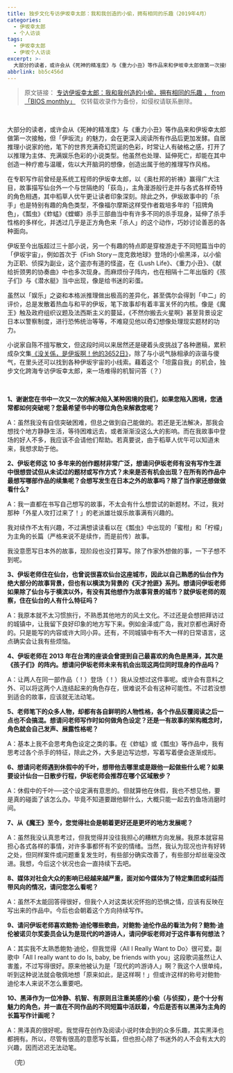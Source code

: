 ```yaml
---
title: 独步文化专访伊坂幸太郎：我和我创造的小偷，拥有相同的乐趣（2019年4月）
categories:
  - 伊坂幸太郎
  - 个人访谈
tags:
  - 伊坂幸太郎
  - 伊坂个人访谈
excerpt: >-
  大部分的读者，或许会从《死神的精准度》与《重力小丑》等作品来和伊坂幸太郎做第一次接触，但「伊坂流」的魅力，会在更深入阅读所有作品后更加发酵。小说家自陈不擅写散文，但这段时间以来居然还是硬着头皮挑战了各种邀稿，累积成杂文集《没关係，是伊坂啊！他的3652日》，除了与小说气脉相承的诙谐与傻气，在里头还可以找到各种伊坂宇宙的小线索。藉着这个「坦露自我」的机会，独步文化跨海专访伊坂幸太郎，来一场难得的机智问答（？）
abbrlink: bb5c456d
---
```

> 原文链接：
[专访伊坂幸太郎：我和我创造的小偷，拥有相同的乐趣 ， from 「BIOS monthly」](https://www.biosmonthly.com/article/9952)
&nbsp;
仅转载收录作为备份，如侵权请联系删除。


&nbsp;

大部分的读者，或许会从《死神的精准度》与《重力小丑》等作品来和伊坂幸太郎做第一次接触，但「伊坂流」的魅力，会在更深入阅读所有作品后更加发酵。自居推理小说家的他，笔下的世界充满奇幻荒诞的色彩，时常让人有破格之感，打开了以推理为主体、充满娱乐色彩的小说类型。他虽然也处理、延伸死亡，却能在其中创造一种疗癒与温暖，佐以大开脑洞的想像，创造出属于他的推理写作风格。

在专职写作前曾经是系统工程师的伊坂幸太郎，以《奥杜邦的祈祷》赢得广大注目，故事描写仙台外一个与世隔绝的「荻岛」，主角漫游般行走并与各式各样奇特的角色相遇，其中稻草人优午更让读者印象深刻。除此之外，伊坂故事中的「杀手」也是特别有趣的角色类型，不像福尔摩斯这样受作者栽培多年的「招牌角色」，《瓢虫》《蚱蜢》《螳螂》杀手三部曲当中有许多不同的杀手现身，延伸了杀手性格的多样化，并透过几乎是正方角色来「杀人」的这个动作，巧妙讨论善恶的各种面向。

伊坂至今出版超过三十部小说，另一个有趣的特点即是穿梭游走于不同短篇当中的「伊坂宇宙」，例如首次于《Fish Story－庞克救地球》登场的小偷黑泽，以小偷为正职、侦探为副业，这个盗亦有道的怪盗，在《Lush Life》、《重力小丑》、《献给折颈男的协奏曲》中也多次现身。而麻烦份子阵内，也在相隔十二年出版的《孩子们》与《潜水艇》当中出现，像是给书迷的彩蛋。

虽然以「娱乐」之姿和本格派推理做出极高的差异化，甚至偶尔会得到「中二」的评价，总是发散着热血与和平的伊坂，笔下故事却有着丰富关怀的内核。像是《魔王》触及政府组织议题及法西斯主义的蔓延，《不然你搬去火星啊》甚至背景设定日本以警察制度，进行恐怖统治等等，不难窥见他以奇幻想像处理现实题材的功力。

小说家自陈不擅写散文，但这段时间以来居然还是硬着头皮挑战了各种邀稿，累积成杂文集[《没关係，是伊坂啊！他的3652日》](https://book.douban.com/subject/30448390/)，除了与小说气脉相承的诙谐与傻气，在里头还可以找到各种伊坂宇宙的小线索。藉着这个「坦露自我」的机会，独步文化跨海专访伊坂幸太郎，来一场难得的机智问答（？）

&nbsp;

**1、谢谢您在书中一次又一次的解决陷入某种困境的我们，如果您陷入困境，您通常都如何突破呢？您最希望书中的哪位角色来解救您呢？**

A：虽然我没有自信突破困难，但总之做到自己能做的。若还是无法解决，那我会想找个地方静静生活，等待困难远去，或者渐渐没这么大的影响。而在我故事中登场的好人不多，我应该不会请他们帮助。若真要说，由于稻草人优午可以知道未来，我想求助于他。
&nbsp;

**2、伊坂老师这 10 多年来的创作题材非常广泛，想请问伊坂老师有没有写作生涯中很想尝试但从未试过的题材或写作方式？未来是否有机会出现？在所有的作品中最想写哪部作品的续集呢？会想写发生在日本之外的故事吗？除了当作家还想做做看什么?**

A：我一直都在书写自己想写的故事，不太会有什么想尝试的新题材。不过，我对那种「外星人攻打过来了！」的老派雄壮娱乐故事满有兴趣的。

我对续作不太有兴趣，不过满想读读看以在《瓢虫》中出现的「蜜柑」和「柠檬」为主角的长篇（严格来说不是续作，而是前传）故事。

我没意愿写日本外的故事，现阶段也没打算写。除了作家外想做的事，一下子想不到呢。
&nbsp;

**3、伊坂老师住在仙台，也曾说很喜欢仙台这座城市，因此以自己熟悉的仙台作为绝大部分的故事背景，但也有以横滨为背景的《天才抢匪》系列。想请问伊坂老师如果除了仙台与于横滨以外，有没有其他想作为故事背景的城市？就伊坂老师的观察，住在仙台的人有什么特征吗？**

A：我原本就不太习惯旅行，不熟悉其他地方的风土文化。不过还是会想把拜访过的城镇中，让我留下良好印象的地方写下来。例如金泽或广岛，我对京都也满好奇的。只是能写的内容或许大同小异。还有，不同城镇中有不大一样的日常语言，这点确实会让我有些烦恼。
&nbsp;

**4、伊坂老师在 2013 年在台湾的座谈会曾提到自己最喜欢的角色是黑泽，其次是《孩子们》的阵内。想请问伊坂老师未来有机会出现这两位同时现身的作品吗？**

A：让两人在同一部作品（！）登场（！）我从没想过这件事呢。或许会有意料之外、可以将这两个人连结起来的角色存在，很难说不会有这种可能性。不过若没想到适合的故事，应该就无法动笔。
&nbsp;

**5、老师笔下的众多人物，却都有各自鲜明的人物性格，各个作品反覆阅读之后一点也不会搞混。想请问老师写作时如何做角色设定？还是一有故事的架构概念时，角色就会自己发声、展露性格呢？**

A：基本上我不会思考角色设定之类的事。在《蚱蜢》或《瓢虫》等作品中，我有思考过各个杀手的特征，除此之外，大多是边写边想，写着写着便会逐渐成形。
&nbsp;

**6、想请问老师遇到休假中的千叶，想带他去哪里或是跟他一起做些什么呢？如果要设计仙台一日散步行程，伊坂老师会推荐在哪个区域散步？**

A：休假中的千叶──这个设定满有意思的。但就算他在休假，我也不想见他，要是真的碰面了该怎么办。毕竟不知道要跟他聊什么，大概只能一起去钓鱼场消磨时间。
&nbsp;

**7、从《魔王》至今，您觉得社会是朝着更好还是更坏的地方发展呢？**

A：虽然我没认真思考过，但我觉得并没往我担心的糟糕方向发展。我原本就容易担心各式各样的事情，对许多事都怀有不安的情绪。当然，我认为现况也许有好转之处，但同样案件或问题重复发生时，有些部分确实改善了，有些部分却丝毫没改进。我想，今后这个状况也会一直持续下去吧。
&nbsp;

**8、媒体对社会大众的影响已经越来越严重，面对如今媒体为了特定集团或利益而带风向的情况，请问您怎么看呢？**

A：虽然不太能回答得很好，但我个人对这类状况怀抱的恐惧之情，应该有反映在写出来的作品中。今后也会朝着这个方向持续写作。
&nbsp;

**9、请问伊坂老师喜欢鲍勃·迪伦哪些歌曲，对鲍勃·迪伦作品的看法为何？鲍勃·迪伦被诺贝尔奖委员会认为是现代的吟游诗人，请问伊坂老师对于这件事有何想法？**

A：其实我不太熟悉鲍勃·迪伦，但我觉得〈All I Really Want to Do〉很可爱。副歌中「All I really want to do Is, baby, be friends with you」这段歌词虽然让人害羞，不过写得很好。原来他被认为是「现代的吟游诗人」啊？我这个人很单纯，听到这种说法就会敬佩地想「原来如此，是这样啊！」但或许这样的称号对鲍勃·迪伦本人来说不怎么重要吧。
&nbsp;

**10、黑泽作为一位冷静、机智、有原则且注重美感的小偷（与侦探），是个十分有魅力的角色，并一直在不同作品的不同短篇中活跃着，今后是否有以黑泽为主角的长篇写作计画呢？**

A：黑泽真的很好呢。我觉得在创作及阅读小说时体会到的众多乐趣，其实黑泽也都拥有。所以，尽管有很高的意愿写长篇，但也担心除了书迷外的人不会有太大的兴趣，因而迟迟无法动笔。

&nbsp;
（完）